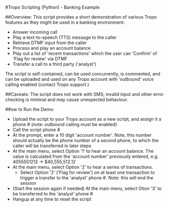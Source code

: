#Tropo Scripting (Python) - Banking Example

##Overview: This script provides a short demonstration of various Tropo features as they might be used in a banking environment:

- Answer incoming call
- Play a text-to-speech (TTS) message to the caller
- Retrieve DTMF input from the caller
- Process and play an account balance
- Play out a list of 'recent transactions' which the user can 'Confirm' of 'Flag for review' via DTMF
- Transfer a call to a third party ('analyst')

The script is self-contained, can be used concurrently, is commented, and can be uploaded and used on any Tropo account with 'outbound' voice calling enabled (contact Tropo support.)

##Caveats: The script does not work with SMS; invalid input and other error checking is minimal and may cause unexpected behaviour.

##ow to Run the Demo:

- Upload the script to your Tropo account as a new script, and assign it a phone # (note: outbound calling must be enabled)
- Call the script phone #
- At the prompt, enter a 10 digit 'account number'.  Note, this number should actually be the phone number of a second phone, to which the caller will be transferred in later steps
- At the main menu, select Option '1' to hear an account balance.  The value is calculated from the 'account number' previously entered, e.g. 4055551212 -> $40,555,512.12
- At the main menu, select Option '2' to hear a series of transactions.  
	- Select Option '2' ('Flag for review') on at least one transaction to trigger a transfer to the 'analyst' phone #.  Note: this will end the session
- (Start the session again if needed) At the main menu, select Otion '3' to be transferred to the 'analyst' phone #
- Hangup at any time to reset the script
